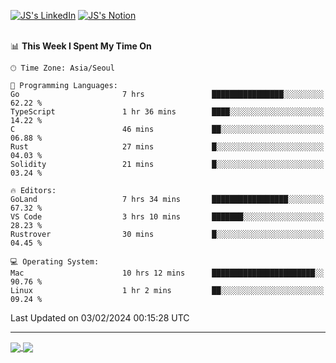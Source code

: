 
[![JS's LinkedIn](https://img.shields.io/badge/LinkedIn-blue?style=for-the-badge&logo=linkedin)](https://www.linkedin.com/in/jaeseung-lee-5a2a32139/) 
[![JS's Notion](https://img.shields.io/badge/Notion-black?style=for-the-badge&logo=notion)](https://bit.ly/ljswiki1) <br><br>
<!-- ![JS's GitHub stats](https://github-readme-stats-lemon-five.vercel.app/api?username=tkxkd0159&hide=contribs,prs,stars,issues&show_icons=true&theme=react&include_all_commits=true)   -->
<!-- ![Top Langs](https://github-readme-stats-lemon-five.vercel.app/api/top-langs/?username=tkxkd0159&layout=compact&hide=jupyter%20notebook,scss,html,css&langs_count=10)  -->


<!--START_SECTION:waka-->
📊 **This Week I Spent My Time On** 

```text
🕑︎ Time Zone: Asia/Seoul

💬 Programming Languages: 
Go                       7 hrs               ████████████████░░░░░░░░░   62.22 % 
TypeScript               1 hr 36 mins        ████░░░░░░░░░░░░░░░░░░░░░   14.22 % 
C                        46 mins             ██░░░░░░░░░░░░░░░░░░░░░░░   06.88 % 
Rust                     27 mins             █░░░░░░░░░░░░░░░░░░░░░░░░   04.03 % 
Solidity                 21 mins             █░░░░░░░░░░░░░░░░░░░░░░░░   03.24 % 

🔥 Editors: 
GoLand                   7 hrs 34 mins       █████████████████░░░░░░░░   67.32 % 
VS Code                  3 hrs 10 mins       ███████░░░░░░░░░░░░░░░░░░   28.23 % 
Rustrover                30 mins             █░░░░░░░░░░░░░░░░░░░░░░░░   04.45 % 

💻 Operating System: 
Mac                      10 hrs 12 mins      ███████████████████████░░   90.76 % 
Linux                    1 hr 2 mins         ██░░░░░░░░░░░░░░░░░░░░░░░   09.24 % 
```


 Last Updated on 03/02/2024 00:15:28 UTC
<!--END_SECTION:waka-->

---
<a href="https://github.com/tkxkd0159/dsalgo">
  <img align="center" src="https://github-readme-stats-lemon-five.vercel.app/api/pin/?username=tkxkd0159&repo=dsalgo&theme=react" />
</a>
<a href="https://github.com/tkxkd0159/books">
  <img align="center" src="https://github-readme-stats-lemon-five.vercel.app/api/pin/?username=tkxkd0159&repo=books&theme=react" />
</a>

<!---
- 🔭 I’m currently working on ...
- 🌱 I’m currently learning blockchain and distributed network
- 👯 I’m looking to collaborate on ...
- 🤔 I’m looking for help with ...
- 💬 Ask me about ...
- 📫 How to reach me: ...
- 😄 Pronouns: ...
- ⚡ Fun fact: ...
-->
